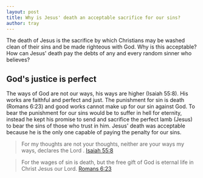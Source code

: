 ```yaml
---
layout: post
title: Why is Jesus' death an acceptable sacrifice for our sins?
author: tray
---
```


The death of Jesus is the sacrifice by which Christians may be washed clean of their sins and be made righteous with God. Why is this acceptable? How can Jesus' death pay the debts of any and every random sinner who believes?

## God's justice is perfect

The ways of God are not our ways, his ways are higher (Isaiah 55:8). His works are faithful and perfect and just. The punishment for sin is death (Romans 6:23) and good works cannot make up for our sin against God. To bear the punishment for our sins would be to suffer in hell for eternity, instead he kept his promise to send and sacrifice the perfect lamb (Jesus) to bear the sins of those who trust in him. Jesus' death was acceptable because he is the only one capable of paying the penalty for our sins.

> For my thoughts are not your thoughts, neither are your ways my ways, declares the Lord .
[Isaiah 55:8](https://my.bible.com/bible/59/ISA.55.8)

> For the wages of sin is death, but the free gift of God is eternal life in Christ Jesus our Lord.
[Romans 6:23](https://my.bible.com/bible/59/ROM.6.23)
